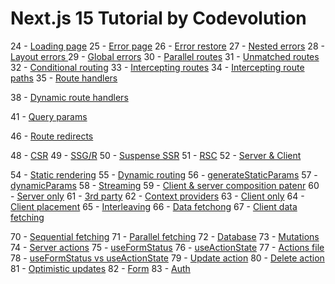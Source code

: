 # Next.js 15 Tutorial  by Codevolution

24 - [Loading page](https://www.youtube.com/watch?v=0OVg4ikUaz0)
25 - [Error page](https://www.youtube.com/watch?v=fWV5WPSbgdg) 
26 - [Error restore](https://www.youtube.com/watch?v=15beQR0DFMQ)
27 - [Nested errors](https://www.youtube.com/watch?v=ZPpNu0ybNZM)
28 - [Layout errors ](https://www.youtube.com/watch?v=-OAVelXX5sE)
29 - [Global errors](https://www.youtube.com/watch?v=ywUDMEVR3Mg)
30 - [Parallel routes](https://www.youtube.com/watch?v=697kNwfU-4M)
31 - [Unmatched routes](https://www.youtube.com/watch?v=N2Hjwj5ibjQ)
32 - [Conditional routing](https://www.youtube.com/watch?v=P-_P3J11_bE)
33 - [Intercepting routes](https://www.youtube.com/watch?v=FTiwIVxWC00)
34 - [Intercepting route paths](https://www.youtube.com/watch?v=U6aRqv7rzQ8)
35 - [Route handlers](https://www.youtube.com/watch?v=27Uj6BeIDV0)

38 - [Dynamic route handlers](https://www.youtube.com/watch?v=EBkKNzJURJM)

41 - [Query params](https://www.youtube.com/watch?v=LvRLbeBYkuo)

46 - [Route redirects](https://www.youtube.com/watch?v=L0iIzarEQ6Q)


48 - [CSR](https://www.youtube.com/watch?v=-FIUWaYXmTU) 
49 - [SSG/R](https://www.youtube.com/watch?v=R8ZwbehCGP0)
50 - [Suspense SSR](https://www.youtube.com/watch?v=cwjsoOZVK34)
51 - [RSC](https://www.youtube.com/watch?v=Nnr6w8vamUo)
52 - [Server & Client](https://www.youtube.com/watch?v=dMCSiA5gzkU)

54 - [Static rendering](https://www.youtube.com/watch?v=O6VFEwHujW0)
55 - [Dynamic routing](https://www.youtube.com/watch?v=Zmi8Ad8TBYY)
56 - [generateStaticParams](https://www.youtube.com/watch?v=09aGB_Q6cqE)
57 - [dynamicParams](https://www.youtube.com/watch?v=oEF3dyNgmcs)
58 - [Streaming](https://www.youtube.com/watch?v=oSf1gUDGJOA)
59 - [Client & server composition patenr](https://www.youtube.com/watch?v=HQcxPCDwTuE)
60 - [Server only](https://www.youtube.com/watch?v=BmcGheLzzT0) 
61 - [3rd party](https://www.youtube.com/watch?v=FJvUhHiihIQ)
62 - [Context providers](https://www.youtube.com/watch?v=ebOgXUPG3_k) 
63 - [Client only](https://www.youtube.com/watch?v=zVRVMTTVHes)
64 - [Client placement](https://www.youtube.com/watch?v=yJNuVay1SHw)
65 - [Interleaving](https://www.youtube.com/watch?v=PM_STAq4MSg)
66 - [Data fetchong](https://www.youtube.com/watch?v=DRsU93Lde2k)
67 - [Client data fetching](https://www.youtube.com/watch?v=7Kz4--kCBP0&t=2s)

70 - [Sequential fetching](https://www.youtube.com/watch?v=Fo4BZtzV2xQ)
71 - [Parallel fetching](https://www.youtube.com/watch?v=TLcuO9anpPo)
72 - [Database](https://www.youtube.com/watch?v=IUeSwzvz9i4)
73 - [Mutations](https://www.youtube.com/watch?v=F8DB4LM1dME)
74 - [Server actions](https://www.youtube.com/watch?v=xWFbnrTap3M)
75 - [useFormStatus](https://www.youtube.com/watch?v=o3M7RmsyiBU)
76 - [useActionState](https://www.youtube.com/watch?v=4-3K7SgoVf4)
77 - [Actions file](https://www.youtube.com/watch?v=UiQpt9b_ei4)
78 - [useFormStatus vs useActionState](https://www.youtube.com/watch?v=qpA-eGxASxo)
79 - [Update action](https://www.youtube.com/watch?v=SbaKEqCRcDE)
80 - [Delete action](https://www.youtube.com/watch?v=oi71gLPFQtk)
81 - [Optimistic updates](https://www.youtube.com/watch?v=ipmfUw8I2qc)
82 - [Form](https://www.youtube.com/watch?v=8CYDkIncDSw)
83 - [Auth](https://www.youtube.com/watch?v=X3CHpXpeQ0c)